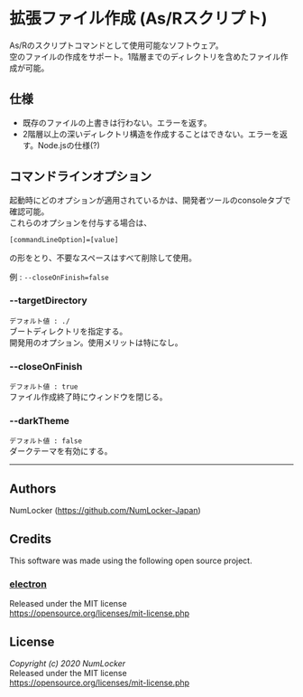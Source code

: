 # 拡張ファイル作成 (As/Rスクリプト)
As/Rのスクリプトコマンドとして使用可能なソフトウェア。<br>
空のファイルの作成をサポート。1階層までのディレクトリを含めたファイル作成が可能。

## 仕様
- 既存のファイルの上書きは行わない。エラーを返す。
- 2階層以上の深いディレクトリ構造を作成することはできない。エラーを返す。Node.jsの仕様(?)

## コマンドラインオプション
起動時にどのオプションが適用されているかは、開発者ツールのconsoleタブで確認可能。<br>
これらのオプションを付与する場合は、
```
[commandLineOption]=[value]
```
の形をとり、不要なスペースはすべて削除して使用。

例 : ``--closeOnFinish=false``

### --targetDirectory
`` デフォルト値 : ./ ``<br>
ブートディレクトリを指定する。<br>
開発用のオプション。使用メリットは特になし。
### --closeOnFinish
`` デフォルト値 : true ``<br>
ファイル作成終了時にウィンドウを閉じる。
### --darkTheme
`` デフォルト値 : false ``<br>
ダークテーマを有効にする。

---------------------------------------

## Authors
NumLocker (https://github.com/NumLocker-Japan)

## Credits
This software was made using the following open source project.

### [electron](https://github.com/electron/electron)
Released under the MIT license<br>
https://opensource.org/licenses/mit-license.php

## License
*Copyright (c) 2020 NumLocker*<br>
Released under the MIT license<br>
https://opensource.org/licenses/mit-license.php